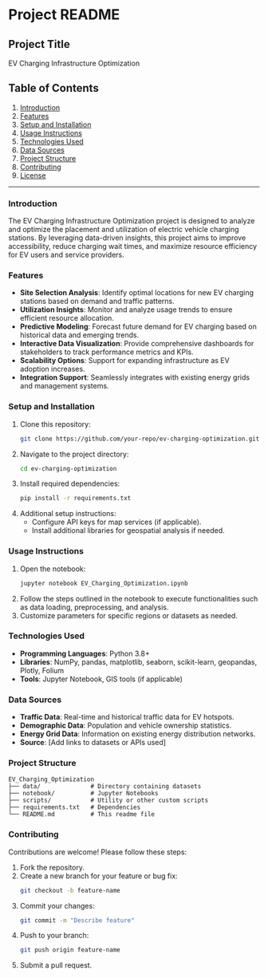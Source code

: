 # Project README

## Project Title
EV Charging Infrastructure Optimization

## Table of Contents
1. [Introduction](#introduction)
2. [Features](#features)
3. [Setup and Installation](#setup-and-installation)
4. [Usage Instructions](#usage-instructions)
5. [Technologies Used](#technologies-used)
6. [Data Sources](#data-sources)
7. [Project Structure](#project-structure)
8. [Contributing](#contributing)
9. [License](#license)

---

### Introduction
The EV Charging Infrastructure Optimization project is designed to analyze and optimize the placement and utilization of electric vehicle charging stations. By leveraging data-driven insights, this project aims to improve accessibility, reduce charging wait times, and maximize resource efficiency for EV users and service providers.

### Features
- **Site Selection Analysis**: Identify optimal locations for new EV charging stations based on demand and traffic patterns.
- **Utilization Insights**: Monitor and analyze usage trends to ensure efficient resource allocation.
- **Predictive Modeling**: Forecast future demand for EV charging based on historical data and emerging trends.
- **Interactive Data Visualization**: Provide comprehensive dashboards for stakeholders to track performance metrics and KPIs.
- **Scalability Options**: Support for expanding infrastructure as EV adoption increases.
- **Integration Support**: Seamlessly integrates with existing energy grids and management systems.

### Setup and Installation
1. Clone this repository:
   ```bash
   git clone https://github.com/your-repo/ev-charging-optimization.git
   ```
2. Navigate to the project directory:
   ```bash
   cd ev-charging-optimization
   ```
3. Install required dependencies:
   ```bash
   pip install -r requirements.txt
   ```
4. Additional setup instructions:
   - Configure API keys for map services (if applicable).
   - Install additional libraries for geospatial analysis if needed.

### Usage Instructions
1. Open the notebook:
   ```bash
   jupyter notebook EV_Charging_Optimization.ipynb
   ```
2. Follow the steps outlined in the notebook to execute functionalities such as data loading, preprocessing, and analysis.
3. Customize parameters for specific regions or datasets as needed.

### Technologies Used
- **Programming Languages**: Python 3.8+
- **Libraries**: NumPy, pandas, matplotlib, seaborn, scikit-learn, geopandas, Plotly, Folium
- **Tools**: Jupyter Notebook, GIS tools (if applicable)

### Data Sources
- **Traffic Data**: Real-time and historical traffic data for EV hotspots.
- **Demographic Data**: Population and vehicle ownership statistics.
- **Energy Grid Data**: Information on existing energy distribution networks.
- **Source**: [Add links to datasets or APIs used]

### Project Structure
```
EV_Charging_Optimization
├── data/              # Directory containing datasets
├── notebook/          # Jupyter Notebooks
├── scripts/           # Utility or other custom scripts
├── requirements.txt   # Dependencies
└── README.md          # This readme file
```

### Contributing
Contributions are welcome! Please follow these steps:
1. Fork the repository.
2. Create a new branch for your feature or bug fix:
   ```bash
   git checkout -b feature-name
   ```
3. Commit your changes:
   ```bash
   git commit -m "Describe feature"
   ```
4. Push to your branch:
   ```bash
   git push origin feature-name
   ```
5. Submit a pull request.

